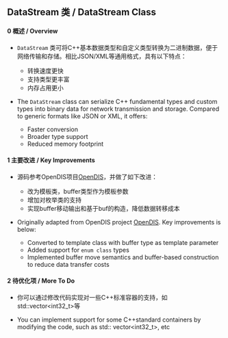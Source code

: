 DataStream 类 / DataStream Class
-------

#### 0 概述 / Overview

- `DataStream` 类可将C++基本数据类型和自定义类型转换为二进制数据，便于网络传输和存储。相比JSON/XML等通用格式，具有以下特点：
  - 转换速度更快
  - 支持类型更丰富
  - 内存占用更小

- The `DataStream` class can serialize C++ fundamental types and custom types into binary data for network transmission and storage. Compared to generic formats like JSON or XML, it offers:
  - Faster conversion
  - Broader type support
  - Reduced memory footprint

#### 1 主要改进 / Key Improvements

- 源码参考OpenDIS项目[OpenDIS](https://github.com/open-dis/open-dis-cpp/blob/master/src/dis6/utils/DataStream.h)，并做了如下改进：
  - 改为模板类，buffer类型作为模板参数
  - 增加对枚举类的支持
  - 实现buffer移动输出和基于buf的构造，降低数据转移成本
  
- Originally adapted from OpenDIS project [OpenDIS](https://github.com/open-dis/open-dis-cpp/blob/master/src/dis6/utils/DataStream.h). Key improvements is below:
  - Converted to template class with buffer type as template parameter
  - Added support for `enum class` types
  - Implemented buffer move semantics and buffer-based construction to reduce data transfer costs

#### 2 待优化项 / More To Do

- 你可以通过修改代码实现对一些C++标准容器的支持，如std::vector<int32_t>等
  
- You can implement support for some C++standard containers by modifying the code, such as std:: vector<int32_t>, etc
